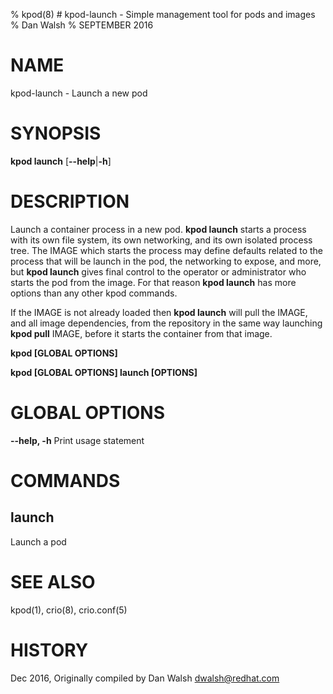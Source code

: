 % kpod(8) # kpod-launch - Simple management tool for pods and images
% Dan Walsh
% SEPTEMBER 2016
# NAME
kpod-launch - Launch a new pod

# SYNOPSIS
**kpod launch**
[**--help**|**-h**]

# DESCRIPTION
Launch a container process in a new pod. **kpod launch** starts a process with
its own file system, its own networking, and its own isolated process tree.
The IMAGE which starts the process may define defaults related to the process
that will be launch in the pod, the networking to expose, and more, but
**kpod launch** gives final control to the operator or administrator who
starts the pod from the image. For that reason **kpod launch** has more
options than any other kpod commands.

If the IMAGE is not already loaded then **kpod launch** will pull the IMAGE, and
all image dependencies, from the repository in the same way launching **kpod
pull** IMAGE, before it starts the container from that image.

**kpod [GLOBAL OPTIONS]**

**kpod [GLOBAL OPTIONS] launch [OPTIONS]**

# GLOBAL OPTIONS

**--help, -h**
  Print usage statement

# COMMANDS

## launch
Launch a pod

# SEE ALSO
kpod(1), crio(8), crio.conf(5)

# HISTORY
Dec 2016, Originally compiled by Dan Walsh <dwalsh@redhat.com>
